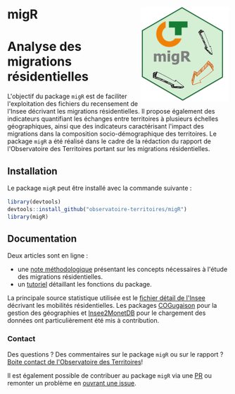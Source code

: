 
<!-- README.md is generated from README.Rmd. Please edit that file -->
migR<img src="man/figures/logo_migr.png" align="right"  width=200 />
====================================================================

Analyse des migrations résidentielles
=====================================

L'objectif du package `migR` est de faciliter l'exploitation des fichiers du recensement de l'Insee décrivant les migrations résidentielles. Il propose également des indicateurs quantifiant les échanges entre territoires à plusieurs échelles géographiques, ainsi que des indicateurs caractérisant l'impact des migrations dans la composition socio-démographique des territoires. Le package `migR` a été réalisé dans le cadre de la rédaction du rapport de l'Observatoire des Territoires portant sur les migrations résidentielles.

Installation
------------

Le package `migR` peut être installé avec la commande suivante :

``` r
library(devtools)
devtools::install_github("observatoire-territoires/migR")
library(migR)
```

Documentation
-------------

Deux articles sont en ligne :

-   une [note méthodologique](https://observatoire-territoires.github.io/migR/articles/methodo_migr.html) présentant les concepts nécessaires à l'étude des migrations résidentielles.
-   un [tutoriel](https://observatoire-territoires.github.io/migR/articles/tutorial_fonctions_migr.html) détaillant les fonctions du package.

La principale source statistique utilisée est le [fichier détail de l'Insee](https://www.insee.fr/fr/statistiques/3566042?sommaire=3558417) décrivant les mobilités résidentielles. Les packages [COGugaison](https://github.com/antuki/COGugaison) pour la gestion des géographies et [Insee2MonetDB](https://github.com/joelgombin/Insee2MonetDB) pour le chargement des données ont particulièrement été mis à contribution.

### Contact

Des questions ? Des commentaires sur le package `migR` ou sur le rapport ? [Boite contact de l'Observatoire des Territoires](mailto:observatoire@cget.gouv.fr)!

Il est également possible de contribuer au package `migR` via une [PR](https://github.com/observatoire-territoires/migR/pulls) ou remonter un problème en [ouvrant une issue](https://github.com/observatoire-territoires/migR/issues).
